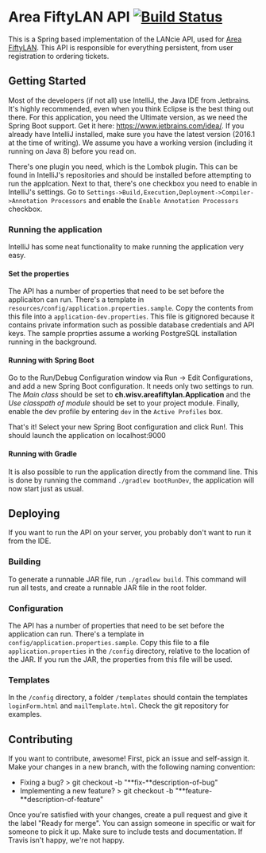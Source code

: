 # Area FiftyLAN API [![Build Status](https://travis-ci.org/AreaFiftyLAN/lancie-api.svg?branch=master)](https://travis-ci.org/AreaFiftyLAN/lancie-api)
This is a Spring based implementation of the LANcie API, used for [Area FiftyLAN](https://areafiftylan.nl/).
This API is responsible for everything persistent, from user registration to ordering tickets.

## Getting Started
Most of the developers (if not all) use IntelliJ, the Java IDE from Jetbrains.
It's highly recommended, even when you think Eclipse is the best thing out there.
For this application, you need the Ultimate version, as we need the Spring Boot support.
Get it here: https://www.jetbrains.com/idea/.
If you already have IntelliJ installed, make sure you have the latest version (2016.1 at the time of writing).
We assume you have a working version (including it running on Java 8) before you read on.

There's one plugin you need, which is the Lombok plugin.
This can be found in IntelliJ's repositories and should be installed before attempting to run the applcation.
Next to that, there's one checkbox you need to enable in IntelliJ's settings.
Go to `Settings->Build,Execution,Deployment->Compiler->Annotation Processors` and enable the `Enable Annotation Processors` checkbox.

### Running the application
IntelliJ has some neat functionality to make running the application very easy. 

#### Set the properties
The API has a number of properties that need to be set before the applicaiton can run.
There's a template in `resources/config/application.properties.sample`.
Copy the contents from this file into a `application-dev.properties`.
This file is gitignored because it contains private information such as possible database credentials and API keys.
The sample proprties assume a working PostgreSQL installation running in the background.

#### Running with Spring Boot
Go to the Run/Debug Configuration window via Run -> Edit Configurations, and add a new Spring Boot configuration.
It needs only two settings to run.
The *Main class* should be set to **ch.wisv.areafiftylan.Application** and the *Use classpath of module* should be set to your project module.
Finally, enable the dev profile by entering `dev` in the `Active Profiles` box.

That's it! Select your new Spring Boot configuration and click Run!. This should launch the application on localhost:9000

#### Running with Gradle
It is also possible to run the application directly from the command line.
This is done by running the command `./gradlew bootRunDev`, the application will now start just as usual.

## Deploying
If you want to run the API on your server, you probably don't want to run it from the IDE.
### Building
To generate a runnable JAR file, run `./gradlew build`.
This command will run all tests, and create a runnable JAR file in the root folder.
### Configuration
The API has a number of properties that need to be set before the application can run.
There's a template in `config/application.properties.sample`.
Copy this file to a file `application.properties` in the `/config` directory, relative to the location of the JAR.
If you run the JAR, the properties from this file will be used.
### Templates
In the `/config` directory, a folder `/templates` should contain the templates `loginForm.html` and `mailTemplate.html`. Check the git repository for examples.

## Contributing
If you want to contribute, awesome! First, pick an issue and self-assign it. Make your changes in a new branch, with the following naming convention:

* Fixing a bug? > git checkout -b "**fix-**description-of-bug"
* Implementing a new feature? > git checkout -b "**feature-**description-of-feature"

Once you're satisfied with your changes, create a pull request and give it the label "Ready for merge". 
You can assign someone in specific or wait for someone to pick it up. 
Make sure to include tests and documentation.
If Travis isn't happy, we're not happy. 
